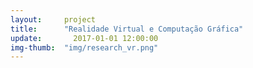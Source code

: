 ```yaml
---  
layout:     project  
title:      "Realidade Virtual e Computação Gráfica"
update:       2017-01-01 12:00:00  
img-thumb:  "img/research_vr.png"
---  
```

